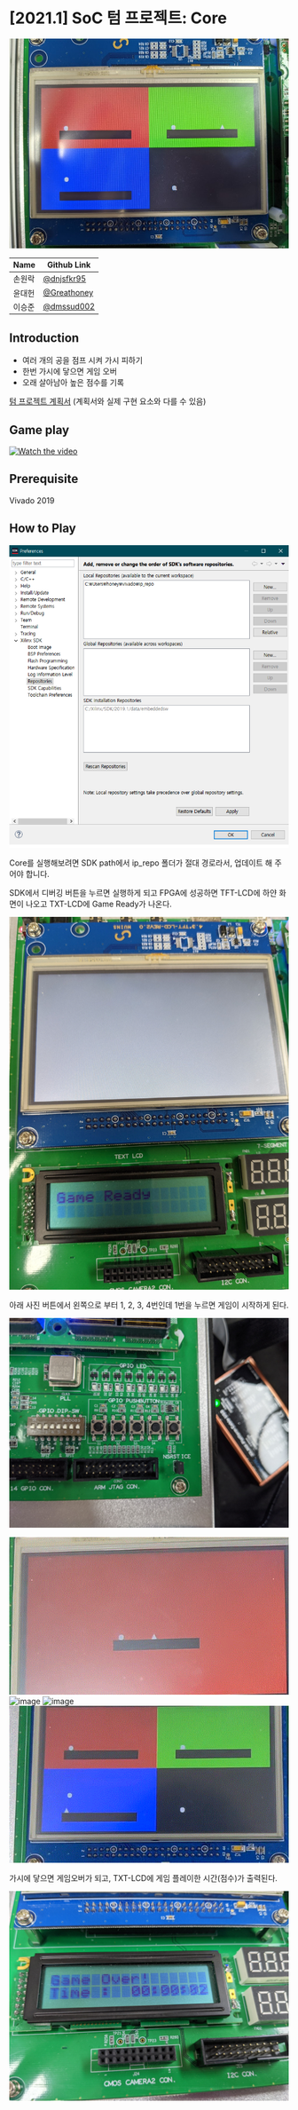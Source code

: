 # [2021.1] SoC 텀 프로젝트: Core

![main image](images/main_image.jpg)

| Name  | Github Link |
|-------|--------|
| 손원락 | [@dnjsfkr95](https://github.com/dnjsfkr95) |
| 윤대헌 | [@Greathoney](https://github.com/Greathoney) |
| 이승준 | [@dmssud002](https://github.com/dmssud002) |


## Introduction

- 여러 개의 공을 점프 시켜 가시 피하기
- 한번 가시에 닿으면 게임 오버
- 오래 살아남아 높은 점수를 기록


[텀 프로젝트 계획서](https://github.com/greathoney/core/reports/soc_play.pdf) 
(계획서와 실제 구현 요소와 다를 수 있음)

## Game play
[![Watch the video](https://img.youtube.com/vi/o95wV5epmZo/maxresdefault.jpg)](https://youtu.be/o95wV5epmZo)

## Prerequisite

Vivado 2019

## How to Play

![image](images/path.png)

Core를 실행해보려면 SDK path에서 ip_repo 폴더가 절대 경로라서, 업데이트 해 주어야 합니다.

SDK에서 디버깅 버튼을 누르면 실행하게 되고 FPGA에 성공하면 TFT-LCD에 하얀 화면이 나오고 TXT-LCD에 Game Ready가 나온다.

![image](images/game_ready.jpg)

아래 사진 버튼에서 왼쪽으로 부터 1, 2, 3, 4번인데 1번을 누르면 게임이 시작하게 된다.

![image](images/buttons.jpg)

![image](images/1.gif)
![image](images/2.gif)
![image](images/3.gif)
![image](images/4.gif)

가시에 닿으면 게임오버가 되고, TXT-LCD에 게임 플레이한 시간(점수)가 출력된다.

![image](images/game_over.jpg)